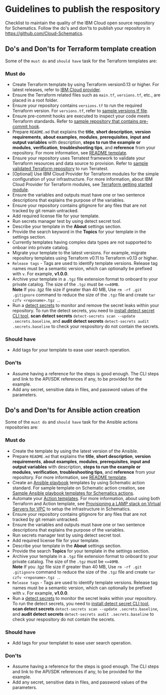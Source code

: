 
# Guidelines to publish the respository

Checklist to maintain the quality of the IBM Cloud open source repository for Schematics. Follow the do's and don'ts to publish your repository in https://github.com/Cloud-Schematics. 

## Do's and Don'ts for Terraform template creation
Some of the `must do` and `should have` task for the Terraform templates are:

### Must do
- Create Terraform template by using Terraform version0.13 or higher. For latest releases, refer to [IBM Cloud provider](https://registry.terraform.io/providers/IBM-Cloud/ibm/latest).
- Ensure the Terraform related files such as `main.tf`, `versions.tf`, etc., are placed in a root folder.
- Ensure your repository contains `versions.tf` to run the required Terraform version. For `versions.tf`, refer to [sample versions tf file](https://cloud.ibm.com/docs/ibm-cloud-provider-for-terraform?topic=ibm-cloud-provider-for-terraform-setup_cli#install-provider-v13). 
- Ensure pre-commit hooks are executed to inspect your code meets Terraform standards. Refer to [sample repository that contains pre-commit hook](https://github.com/terraform-ibm-modules/terraform-ibm-iam/blob/main/.pre-commit-config.yaml).
- Prepare `README.md` that explains the **title**, **short description**, **version requirements**, **about examples**, **modules**, **prerequisites**, **input and output variables** with description, **steps to run the example or modules**, **verification**, **troubleshooting tips**, and **reference** from your repository. For more information, see [README template](README_Template.md). 
- Ensure your repository uses Terratest framework to validate your Terraform resources and data source to provision. Refer to [sample validated Terraform repository](https://github.com/terraform-ibm-modules/terraform-ibm-iam/blob/main/.github/workflows/validate_terraform.yml) to run Terratest. 
- [Optional] Use IBM Cloud Provider for Terraform modules for the simple configuration of your infrastructure. For more information, about IBM Cloud Provider for Terraform modules, see [Terraform getting started module](https://github.com/terraform-ibm-modules/getting-started).
- Ensure the variables and outputs must have one or two sentence descriptions that explains the purpose of the variables.
- Ensure your repository contains gitignore for any files that are not tracked by git remain untracked.
- Add required license file for your template.
- Run secrets manager test by using detect secret tool.
- Describe your template in the **About** settings section. 
- Provide the search keyword in the **Topics** for your template in the settings section.
- Currently templates having complex data types are not supported to onboar into private catalog.
- Migrate your template to the latest versions. For example, migrate repository templates using Terraform v0.11 to Terraform v0.13 or higher.
- `Release tags` - Tags are used to identify template versions. Release tag names must be a semantic version, which can optionally be prefixed with `v`. For example, **v1.0.0**.
- Archive your template in a `.tgz` file extension format to onboard to your private catalog. The size of the `.tgz` must be `<=40MB`. <br> **Note** If you .tgz file size if greater than 40 MB, Use `rm -rf .git .gitignore` command to reduce the size of the `.tgz` file and create `tar czfv <reponame>.tgz .`.
- Run a [detect secrets](https://cloud.ibm.com/docs/secrets-manager) to monitor and remove the secret leaks within your repository. To run the detect secrets, you need to [install detect secret CLI tool](https://cloud.ibm.com/docs/secrets-manager?topic=secrets-manager-cli-plugin-secrets-manager-cli), **scan detect secrets** `detect-secrets scan --update .secrets.baseline`, and **audit detect secrets** `detect-secrets audit .secrets.baseline` to check your respository do not contain the secrets.

### Should have

- Add tags for your template to ease user search operation.

### Don'ts
- Assume having a reference for the steps is good enough. The CLI steps and link to the API/SDK references if any, to be provided for the example.
- Add any secret, sensitive data in files, and password values of the parameters.


## Do's and Don'ts for Ansible action creation
Some of the `must do` and `should have` task for the Ansible actions repositories are:

### Must do
- Create the template by using the latest version of the Ansible.
- Prepare `README.md` that explains the **title**, **short description**, **version requirements**, **about examples**, **modules**, **prerequisites**, **input and output variables** with description, **steps to run the example or modules**, **verification**, **troubleshooting tips**, and **reference** from your repository. For more information, see [README template](README_Template.md). 
- Create an [Ansible playbook](https://cloud.ibm.com/docs/schematics?topic=schematics-create-playbooks) templates by using Schematic action standard. For sample template on Schematic action creation, see [Sample Ansible playbook templates for Schematics actions](https://cloud.ibm.com/docs/schematics?topic=schematics-sample_actiontemplates).
- Automate your [Action templates](https://cloud.ibm.com/docs/schematics?topic=schematics-sample_actiontemplates). For more information, about using both Terraform and Action template, see [Provisioning a LAMP stack on Virtual Servers for VPC](https://github.com/Cloud-Schematics/lamp-simple) to setup the infrastructure in Schematics.
- Ensure your repository contains gitignore for any files that are not tracked by git remain untracked.
- Ensure the variables and outputs must have one or two sentence descriptions that explains the purpose of the variables.
- Run secrets manager test by using detect secret tool.
- Add required license file for your template.
- Describe your template in the **About** settings section. 
- Provide the search **Topics** for your template in the settings section.
- Archive your template in a `.tgz` file extension format to onboard to your private catalog. The size of the `.tgz` must be `<=40MB`. <br> **Note** If you .tgz file size if greater than 40 MB, Use `rm -rf .git .gitignore` command to reduce the size of the `.tgz` file and create `tar czfv <reponame>.tgz .`.
- `Release tags` - Tags are used to identify template versions. Release tag names must be a semantic version, which can optionally be prefixed with `v`. For example, **v1.0.0**.
- Run a [detect secrets](https://cloud.ibm.com/docs/secrets-manager) to monitor the secret leaks within your repository. To run the detect secrets, you need to [install detect secret CLI tool](https://cloud.ibm.com/docs/secrets-manager?topic=secrets-manager-cli-plugin-secrets-manager-cli), **scan detect secrets** `detect-secrets scan --update .secrets.baseline`, and **audit detect secrets** `detect-secrets audit .secrets.baseline` to check your respository do not contain the secrets.

### Should have

- Add tags for your templatet to ease user search operation.

### Don'ts
- Assume having a reference for the steps is good enough. The CLI steps and link to the API/SDK references if any, to be provided for the example.
- Add any secret, sensitive data in files, and password values of the parameters.
